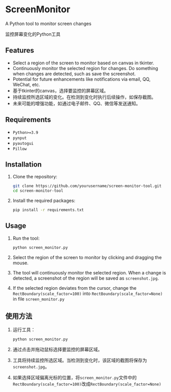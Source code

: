 # ScreenMonitor

A Python tool to monitor screen changes

监控屏幕变化的Python工具

## Features
- Select a region of the screen to monitor based on canvas in tkinter.
- Continuously monitor the selected region for changes. Do something when changes are detected, such as save the screenshot.
- Potential for future enhancements like notifications via email, QQ, WeChat, etc.
- 基于tkinter的canvas，选择要监控的屏幕区域。
- 持续监控所选区域的变化。在检测到变化时执行后续操作，如保存截图。
- 未来可能的增强功能，如通过电子邮件、QQ、微信等发送通知。

## Requirements
- `Python>=3.9`
- `pynput`
- `pyautogui`
- `Pillow`

## Installation
1. Clone the repository:
    ```sh
    git clone https://github.com/yourusername/screen-monitor-tool.git
    cd screen-monitor-tool
    ```
2. Install the required packages:
    ```sh
    pip install -r requirements.txt
    ```

## Usage
1. Run the tool:
    ```sh
    python screen_monitor.py
    ```

2. Select the region of the screen to monitor by clicking and dragging the mouse.

3. The tool will continuously monitor the selected region. When a change is detected, a screenshot of the region will be saved as `screenshot.jpg`.

4. If the selected region deviates from the cursor, change the `RectBoundary(scale_factor=100)` into `RectBoundary(scale_factor=None)` in file `screen_monitor.py`

## 使用方法
1. 运行工具：
    ```sh
    python screen_monitor.py
    ```
    
2. 通过点击并拖动鼠标选择要监控的屏幕区域。

3. 工具将持续监控所选区域。当检测到变化时，该区域的截图将保存为`screenshot.jpg`。

4. 如果选择区域偏离光标的位置，将`screen_monitor.py`文件中的`RectBoundary(scale_factor=100)`改成`RectBoundary(scale_factor=None)` 
